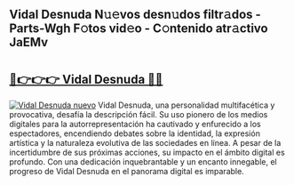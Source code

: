 ## Vidal Desnuda N𝚞𝚎vos desn𝚞dos filtr𝚊dos - Parts-Wgh F𝚘tos vid𝚎o - C𝚘ntenido atr𝚊ctivo JaEMv

# <h2><a href="http://mb6ign.tromn.icu/?c=Vidal+Desnuda">🔗👉👉👉 Vidal Desnuda 🔗🔗</a></h2>

[![Vidal Desnuda nuevo](https://i.imgur.com/pEAQMta.gif)](http://mb6ign.tromn.icu/?c=Vidal+Desnuda)
Vidal Desnuda, una personalidad multifacética y provocativa, desafía la descripción fácil. Su uso pionero de los medios digitales para la autorrepresentación ha cautivado y enfurecido a los espectadores, encendiendo debates sobre la identidad, la expresión artística y la naturaleza evolutiva de las sociedades en línea. A pesar de la incertidumbre de sus próximas acciones, su impacto en el ámbito digital es profundo. Con una dedicación inquebrantable y un encanto innegable, el progreso de Vidal Desnuda en el panorama digital es imparable.
